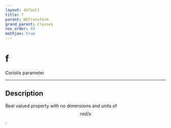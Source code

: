 ```yaml
---
layout: default
title: f
parent: WVTransform
grand_parent: Classes
nav_order: 93
mathjax: true
---
```


#  f

Coriolis parameter


---

## Description
Real valued property with no dimensions and units of $$rad/s$$.

